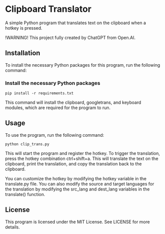 # Clipboard Translator
A simple Python program that translates text on the clipboard when a hotkey is pressed.

!WARNING! This project fully created by ChatGPT from Open.AI.

## Installation
To install the necessary Python packages for this program, run the following command:

### Install the necessary Python packages
    pip install -r requirements.txt
This command will install the clipboard, googletrans, and keyboard modules, which are required for the program to run.

## Usage
To use the program, run the following command:

    python clip_trans.py
This will start the program and register the hotkey. To trigger the translation, press the hotkey combination ctrl+shift+a. This will translate the text on the clipboard, print the translation, and copy the translation back to the clipboard.

You can customize the hotkey by modifying the hotkey variable in the translate.py file. You can also modify the source and target languages for the translation by modifying the src_lang and dest_lang variables in the translate() function.

## License
This program is licensed under the MIT License. See LICENSE for more details.
